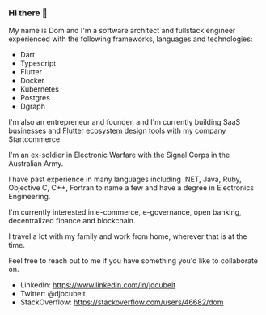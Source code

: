 ### Hi there 👋

My name is Dom and I'm a software architect and fullstack engineer experienced with the following frameworks, languages and technologies:

- Dart
- Typescript
- Flutter
- Docker
- Kubernetes
- Postgres
- Dgraph

I'm also an entrepreneur and founder, and I'm currently building SaaS businesses and Flutter ecosystem design tools with my company Startcommerce.

I'm an ex-soldier in Electronic Warfare with the Signal Corps in the Australian Army.

I have past experience in many languages including .NET, Java, Ruby, Objective C, C++, Fortran to name a few and have a degree in Electronics Engineering.

I'm currently interested in e-commerce, e-governance, open banking, decentralized finance and blockchain.

I travel a lot with my family and work from home, wherever that is at the time.

Feel free to reach out to me if you have something you'd like to collaborate on.

- LinkedIn: https://www.linkedin.com/in/jocubeit
- Twitter: @djocubeit
- StackOverflow: https://stackoverflow.com/users/46682/dom
